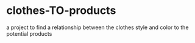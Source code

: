 # clothes-TO-products
a project to find a relationship between the clothes style and color to the potential products

